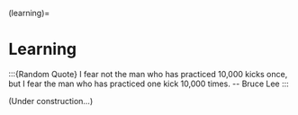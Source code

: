 (learning)=
# Learning

:::{Random Quote}
I fear not the man who has practiced 10,000 kicks once, but I fear the man who has practiced one kick 10,000 times. -- Bruce Lee
:::

(Under construction...)
